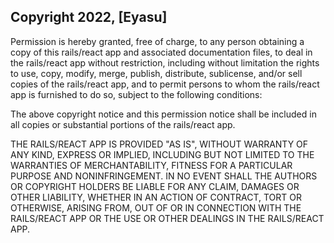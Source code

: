 ## Copyright 2022, [Eyasu]

Permission is hereby granted, free of charge, to any person obtaining a copy of this rails/react app and associated documentation files, to deal in the rails/react app without restriction, including without limitation the rights to use, copy, modify, merge, publish, distribute, sublicense, and/or sell copies of the rails/react app, and to permit persons to whom the rails/react app is furnished to do so, subject to the following conditions:

The above copyright notice and this permission notice shall be included in all copies or substantial portions of the rails/react app.

THE RAILS/REACT APP IS PROVIDED "AS IS", WITHOUT WARRANTY OF ANY KIND, EXPRESS OR IMPLIED, INCLUDING BUT NOT LIMITED TO THE WARRANTIES OF MERCHANTABILITY, FITNESS FOR A PARTICULAR PURPOSE AND NONINFRINGEMENT. IN NO EVENT SHALL THE AUTHORS OR COPYRIGHT HOLDERS BE LIABLE FOR ANY CLAIM, DAMAGES OR OTHER LIABILITY, WHETHER IN AN ACTION OF CONTRACT, TORT OR OTHERWISE, ARISING FROM, OUT OF OR IN CONNECTION WITH THE RAILS/REACT APP OR THE USE OR OTHER DEALINGS IN THE RAILS/REACT APP.
